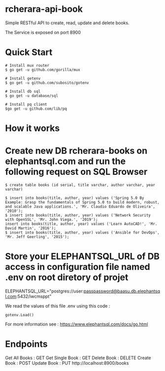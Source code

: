 # rcherara-api-book

Simple RESTful API to create, read, update and delete books.

The Service  is exposed on port 8900

# Quick Start 

    # Install mux router
    $ go get -u github.com/gorilla/mux

    # Install getenv
    $ go get -u github.com/subosito/gotenv

    # Install db sql
    $ go get -u database/sql

    # Install pq client
    $go get -u github.com/lib/pq

# How it works

# Create new DB rcherara-books on elephantsql.com and run the following request on SQL Browser

    $ create table books (id serial, title varchar, author varchar, year varchar)

    $ insert into books(title, author, year) values ('Spring 5.0 By Example: Grasp the fundamentals of Spring 5.0 to build modern, robust, and scalable Java applications.', 'Mr. Claudio Eduardo de Oliveira', '2010');
    $ insert into books(title, author, year) values ('Network Security with OpenSSL', 'Mr. John Viega.', '2019');
    insert into books(title, author, year) values ('Learn AutoCAD!', 'Mr. David Martin', '2016');
    $ insert into books(title, author, year) values ('Ansible for DevOps', 'Mr. Jeff Geerling', '2015');
 

# Store your ELEPHANTSQL_URL of DB access  in configuration file named  .env  on root diretory of projet 


ELEPHANTSQL_URL="postgres://user:passpassword@baasu.db.elephantsql.com:5432/iwcmsppt"

We read the values of this file .env using this code :

    gotenv.Load()


For more information see  :
https://www.elephantsql.com/docs/go.html

# Endpoints

Get All Books    : GET
Get Single Book  : GET
Delete Book      : DELETE 
Create Book      : POST 
Update Book      : PUT    http://localhost:8900/books 

